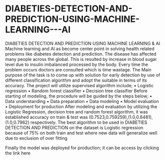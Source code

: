 # DIABETIES-DETECTION-AND-PREDICTION-USING-MACHINE-LEARNING---AI

DIABETIES DETECTION AND PREDICTION USING MACHINE LEARNING & AI
Machine learning and AI as become center point in solving health related problems like diabetes detection and prediction. The disease has affected many people across the global. This is resulted by increase in blood sugar level due to insulin imbalanced processed by the body. Every time the problem occurs doctors are consulted which is time wastage.
The Main purpose of the task is to come up with solution for early detection by use of different classification algorithm and adopt the suitable in terms of its accuracy. The project will utilize supervised algorithm include;
•	Logistic regression
•	Random forest classifier
•	Decision tree classifier
Before starting of modeling, the procedure will be guided by the steps below;
•	Data understanding
•	Data preparation
•	Data modeling
•	Model evaluation
•	Deployment for production
After modeling and evaluation by utilizing the Logistic Regression, decision tree and random forest algorithm, it was established accuracy on train & test was (0.7523,0.759259),(1.0,0.6481),(1.0,0.7962) respectively.
The best algorithm to be used in DIABETIES DETECTION AND PREDICTION on the dataset is Logistic regression because of 75% on both train and test where new data will generalize well due to exclusion of over fitting

Finally the model was deployed for production; it can be access by clicking the link here

 
